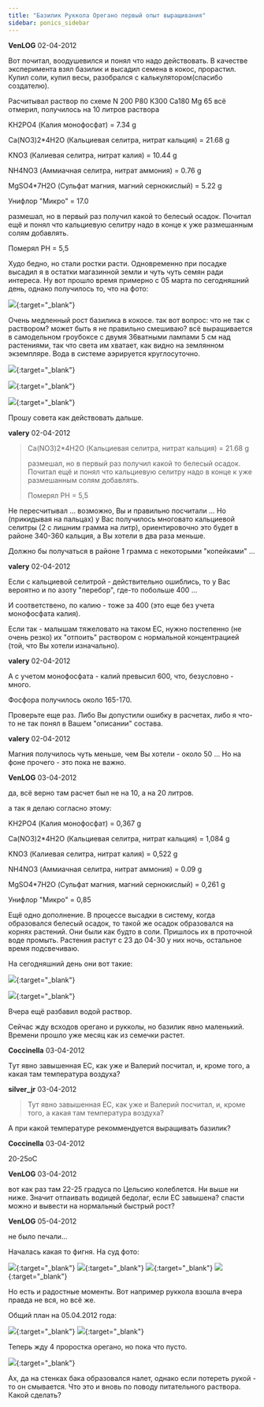 ```yaml
---
title: "Базилик Руккола Орегано первый опыт выращивания"
sidebar: ponics_sidebar
---
```


**VenLOG** 02-04-2012

Вот почитал, воодушевился и понял что надо действовать. В качестве эксперимента взял базилик и высадил семена в кокос, прорастил. Купил соли, купил весы, разобрался с калькулятором(спасибо создателю).

Расчитывал раствор по схеме N 200 P80 К300 Ca180 Mg 65 всё отмерил, получилось на 10 литров раствора 

KH2PO4 (Калия монофосфат) = 7.34 g 

Ca(NO3)2*4H2O (Кальциевая селитра, нитрат кальция) = 21.68 g 

KNO3 (Калиевая селитра, нитрат калия) = 10.44 g 

NH4NO3 (Аммиачная селитра, нитрат аммония) = 0.76 g 

MgSO4*7H2O (Сульфат магния, магний сернокислый) = 5.22 g

Унифлор "Микро" = 17.0

размешал, но в первый раз получил какой то белесый осадок. Почитал ещё и понял что кальциевую селитру надо в конце к уже размешанным солям добавлять. 

Померял PH = 5,5

Худо бедно, но стали ростки расти. Одновременно при посадке высадил я в остатки магазинной земли и чуть чуть семян ради интереса. Ну вот прошло время примерно с 05 марта по сегодняшний день, однако получилось то, что на фото: 

[![](/imagehost/thumbs/dsc01273.jpg)](https://t.me/ponics_ru_files/7708){:target="_blank"}

Очень медленный рост базилика в кокосе. так вот вопрос: что не так с раствором? может быть я не правильно смешиваю? всё выращивается в самодельном гроубоксе с двумя 36ватными лампами 5 см над растениями, так что света им хватает, как видно на землянном экземпляре. Вода в системе аэрируется круглосуточно. 

[![](/imagehost/thumbs/dsc01262.jpg)](https://t.me/ponics_ru_files/7709){:target="_blank"}

[![](/imagehost/thumbs/dsc01265.jpg)](https://t.me/ponics_ru_files/7710){:target="_blank"}

[![](/imagehost/thumbs/img9344.jpg)](https://t.me/ponics_ru_files/7711){:target="_blank"}

Прошу совета как действовать дальше. 


**valery** 02-04-2012

> Ca(NO3)2*4H2O (Кальциевая селитра, нитрат кальция) = 21.68 g 
> 
> размешал, но в первый раз получил какой то белесый осадок. Почитал ещё и понял что кальциевую селитру надо в конце к уже размешанным солям добавлять. 
> 
> Померял PH = 5,5

Не пересчитывал ... возможно, Вы и правильно посчитали ... Но (прикидывая на пальцах) у Вас получилось многовато кальциевой селитры (2 с лишним грамма на литр), ориентировочно это будет в районе 340-360 кальция, а Вы хотели в два раза меньше.

Должно бы получаться в районе 1 грамма с некоторыми "копейками" ...


**valery** 02-04-2012

 Если с кальциевой селитрой - действительно ошиблись, то у Вас вероятно и по азоту "перебор", где-то побольше 400 ...

И соответствено, по калию - тоже за 400 (это еще без учета монофосфата калия).

Если так - малышам тяжеловато на таком ЕС, нужно постепенно (не очень резко) их "отпоить" раствором с нормальной концентрацией (той, что Вы хотели изначально).


**valery** 02-04-2012

А с учетом монофосфата - калий превысил 600, что, безусловно - много.

Фосфора получилось около 165-170.

Проверьте еще раз. Либо Вы допустили ошибку в расчетах, либо я что-то не так понял в Вашем "описании" состава.


**valery** 02-04-2012

Магния получилось чуть меньше, чем Вы хотели - около 50 ... Но на фоне прочего - это пока не важно.


**VenLOG** 03-04-2012

да, всё верно там расчет был не на 10, а на 20 литров. 

а так я делаю согласно этому:

KH2PO4 (Калия монофосфат) = 0,367 g 

Ca(NO3)2*4H2O (Кальциевая селитра, нитрат кальция) = 1,084 g 

KNO3 (Калиевая селитра, нитрат калия) = 0,522 g 

NH4NO3 (Аммиачная селитра, нитрат аммония) = 0.09 g 

MgSO4*7H2O (Сульфат магния, магний сернокислый) = 0,261 g

Унифлор "Микро" = 0,85

Ещё одно дополнение. В процессе высадки в систему, когда образовался белесый осадок, то такой же осадок образовался на корнях растений. Они были как будто в соли. Пришлось их в проточной воде промыть. Растения растут с 23 до 04-30 у них ночь, остальное время подсвечиваю. 

На сегодняшний день они вот такие: 

[![](/imagehost/thumbs/img9348.jpg)](https://t.me/ponics_ru_files/7712){:target="_blank"}

[![](/imagehost/thumbs/img9349.jpg)](https://t.me/ponics_ru_files/7713){:target="_blank"}

Вчера ещё разбавил водой раствор. 

Сейчас жду всходов орегано и рукколы, но базилик явно маленький. Времени прошло уже месяц как из семечки растет.


**Coccinella** 03-04-2012

Тут явно завышенная ЕС, как уже и Валерий посчитал, и, кроме того, а какая там температура воздуха?


**silver_jr** 03-04-2012

> Тут явно завышенная ЕС, как уже и Валерий посчитал, и, кроме того, а какая там температура воздуха?

А при какой температуре рекоммендуется выращивать базилик?


**Coccinella** 03-04-2012

20-25oC


**VenLOG** 03-04-2012

вот как раз там 22-25 градуса по Цельсию колеблется. Ни выше ни ниже. Значит отпаивать водицей бедолаг, если ЕС завышена? спасти можно и вывести на нормальный быстрый рост?


**VenLOG** 05-04-2012

не было печали...

Началась какая то фигня. На суд фото:

[![](/imagehost/thumbs/img9354.jpg)](https://t.me/ponics_ru_files/7714){:target="_blank"} [![](/imagehost/thumbs/img9355.jpg)](https://t.me/ponics_ru_files/7715){:target="_blank"} [![](/imagehost/thumbs/img9356.jpg)](https://t.me/ponics_ru_files/7716){:target="_blank"} [![](/imagehost/thumbs/img9358.jpg)](https://t.me/ponics_ru_files/7717){:target="_blank"}

Но есть и радостные моменты. Вот например руккола взошла вчера правда не вся, но всё же.

Общий план на 05.04.2012 года: 

[![](/imagehost/thumbs/img9357.jpg)](https://t.me/ponics_ru_files/7718){:target="_blank"} [![](/imagehost/thumbs/img9359.jpg)](https://t.me/ponics_ru_files/7719){:target="_blank"}

Теперь жду 4 проростка орегано, но пока что пусто.

[![](/imagehost/thumbs/img9353.jpg)](https://t.me/ponics_ru_files/7720){:target="_blank"}

Ах, да на стенках бака образовался налет, однако если потереть рукой - то он смывается. Что это и вновь по поводу питательного раствора. Какой сделать?


